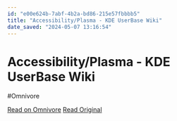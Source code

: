 ```yaml
---
id: "e00e624b-7abf-4b2a-bd86-215e57fbbbb5"
title: "Accessibility/Plasma - KDE UserBase Wiki"
date_saved: "2024-05-07 13:16:54"
---
```


# Accessibility/Plasma - KDE UserBase Wiki
#Omnivore

[Read on Omnivore](https://omnivore.app/me/accessibility-plasma-kde-user-base-wiki-18f52fc4247)
[Read Original](https://userbase.kde.org/Accessibility/Plasma)

